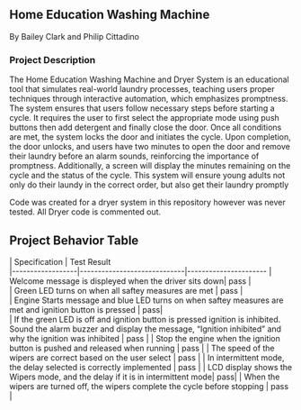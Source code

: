 ## Home Education Washing Machine
By Bailey Clark and Philip Cittadino

### Project Description

The Home Education Washing Machine and Dryer System is an educational tool that simulates real-world laundry processes, teaching users proper techniques 
through interactive automation, which emphasizes promptness. The system ensures that users follow necessary steps before starting a cycle. It requires 
the user to first select the appropriate mode using push buttons then add detergent and finally close the door. Once all conditions are met, the 
system locks the door and initiates the cycle. Upon completion, the door unlocks, and users have two minutes to open the door and remove their 
laundry before an alarm sounds, reinforcing the importance of promptness. Additionally, a screen will display the minutes remaining on the 
cycle and the status of the cycle. This system will ensure young adults not only do their laundy in the correct order, but also get their laundry 
promptly 


Code was created for a dryer system in this repository however was never tested. All Dryer code is commented out.  
## Project Behavior Table

| Specification                                                                            |        Test Result     
|------------------|-----------------------------|----------------------
| Welcome message is displeyed when the driver sits down|         pass    |        
| Green LED turns on when all saftey measures are met                    |         pass  |      
| Engine Starts message and blue LED turns on when saftey measures are met and ignition button is pressed      | pass|                                                                      
| If the green LED is off and ignition button is pressed ignition is inhibited. Sound the alarm buzzer and display the message, “Ignition inhibited” and why the ignition was inhibited | pass |
| Stop the engine when the ignition button is pushed and released when running                 | pass |
| The speed of the wipers are correct based on the user select | pass |
| In intermittent mode, the delay selected is correctly implemented | pass |
| LCD display shows the Wipers mode, and the delay if it is in intermittent mode| pass|
| When the wipers are turned off, the wipers complete the cycle before stopping | pass |
